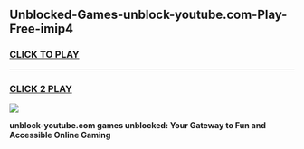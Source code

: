 
## Unblocked-Games-unblock-youtube.com-Play-Free-imip4
<h3>
<a href="https://premium76.site?title=unblock-youtube.com&ref=18A1">CLICK TO PLAY</a></h3>
<hr>

<h3>
<a href="https://premium76.site?title=unblock-youtube.com&ref=18A1">CLICK 2 PLAY</a>
  
</h3>

<a href="https://premium76.site?title=unblock-youtube.com&ref=18A1"><img src="https://clearcache.store/games.png"></a>


**unblock-youtube.com games unblocked: Your Gateway to Fun and Accessible Online Gaming**
